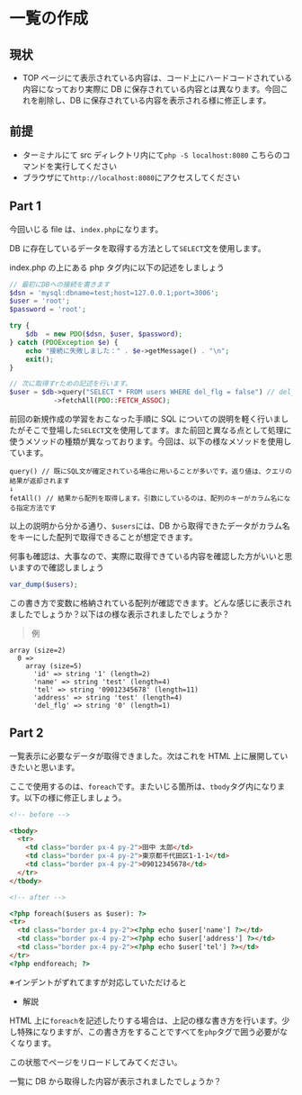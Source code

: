 # 一覧の作成

## 現状

- TOP ページにて表示されている内容は、コード上にハードコードされている内容になっており実際に DB に保存されている内容とは異なります。今回これを削除し、DB に保存されている内容を表示される様に修正します。

## 前提

- ターミナルにて src ディレクトリ内にて`php -S localhost:8080` こちらのコマンドを実行してください
- ブラウザにて`http://localhost:8080`にアクセスしてください

## Part 1

今回いじる file は、`index.php`になります。

DB に存在しているデータを取得する方法として`SELECT`文を使用します。

index.php の上にある php タグ内に以下の記述をしましょう

```php
// 最初にDBへの接続を書きます
$dsn = 'mysql:dbname=test;host=127.0.0.1;port=3006';
$user = 'root';
$password = 'root';

try {
    $db  = new PDO($dsn, $user, $password);
} catch (PDOException $e) {
    echo "接続に失敗しました：" . $e->getMessage() . "\n";
    exit();
}

// 次に取得すrための記述を行います。
$user = $db->query("SELECT * FROM users WHERE del_flg = false") // del_flgは削除の有無を保持しています。デフォルトでは、0が入っているためfalseを指定することで削除されていないデータが取得対象になります。
           ->fetchAll(PDO::FETCH_ASSOC);
```

前回の新規作成の学習をおこなった手順に SQL についての説明を軽く行いましたがそこで登場した`SELECT`文を使用してます。また前回と異なる点として処理に使うメソッドの種類が異なっております。今回は、以下の様なメソッドを使用しています。

```text
query() // 既にSQL文が確定されている場合に用いることが多いです。返り値は、クエリの結果が返却されます
↓
fetAll() // 結果から配列を取得します。引数にしているのは、配列のキーがカラム名になる指定方法です
```

以上の説明から分かる通り、`$users`には、DB から取得できたデータがカラム名をキーにした配列で取得できることが想定できます。

何事も確認は、大事なので、実際に取得できている内容を確認した方がいいと思いますので確認しましょう

```php
var_dump($users);
```

この書き方で変数に格納されている配列が確認できます。どんな感じに表示されましたでしょうか？以下はの様な表示されましたでしょうか？

> 例

```text
array (size=2)
  0 =>
    array (size=5)
      'id' => string '1' (length=2)
      'name' => string 'test' (length=4)
      'tel' => string '09012345678' (length=11)
      'address' => string 'test' (length=4)
      'del_flg' => string '0' (length=1)
```

## Part 2

一覧表示に必要なデータが取得できました。次はこれを HTML 上に展開していきたいと思います。

ここで使用するのは、`foreach`です。またいじる箇所は、`tbody`タグ内になります。以下の様に修正しましょう。

```html
<!-- before -->

<tbody>
  <tr>
    <td class="border px-4 py-2">田中 太郎</td>
    <td class="border px-4 py-2">東京都千代田区1-1-1</td>
    <td class="border px-4 py-2">09012345678</td>
  </tr>
</tbody>

<!-- after -->

<?php foreach($users as $user): ?>
<tr>
  <td class="border px-4 py-2"><?php echo $user['name'] ?></td>
  <td class="border px-4 py-2"><?php echo $user['address'] ?></td>
  <td class="border px-4 py-2"><?php echo $user['tel'] ?></td>
</tr>
<?php endforeach; ?>
```

※インデントがずれてますが対応していただけると

- 解説

HTML 上に`foreach`を記述したりする場合は、上記の様な書き方を行います。少し特殊になりますが、この書き方をすることですべてを`php`タグで囲う必要がなくなります。

この状態でページをリロードしてみてください。

一覧に DB から取得した内容が表示されましたでしょうか？
